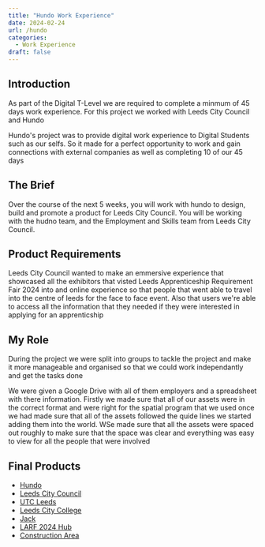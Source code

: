 ```yaml
---
title: "Hundo Work Experience"
date: 2024-02-24
url: /hundo
categories:
  - Work Experience
draft: false
---
```

## Introduction
As part of the Digital T-Level we are required to complete a minmum of 45 days work experience. For this project we worked with Leeds City Council and Hundo

Hundo's project was to provide digital work experience to Digital Students such as our selfs. So it made for a perfect opportunity to work and gain connections with external companies as well as completing 10 of our 45 days

## The Brief
Over the course of the next 5 weeks, you will work with hundo to design, build and promote a product for Leeds City Council. You will be working with the hudno team, and the Employment and Skills team from Leeds City Council.

## Product Requirements
Leeds City Council wanted to make an emmersive experience that showcased all the exhibitors that visted Leeds Apprenticeship Requirement Fair 2024 into and online experience so that people that went able to travel into the centre of leeds for the face to face event. Also that users we're able to access all the information that they needed if they were interested in applying for an apprenticship

## My Role
During the project we were split into groups to tackle the project and make it more manageable and organised so that we could work independantly and get the tasks done

We were given a Google Drive with all of them employers and a spreadsheet with there information. Firstly we made sure that all of our assets were in the correct format and were right for the spatial program that we used once we had made sure that all of the assets followed the quide lines we started adding them into the world. WSe made sure that all the assets were spaced out roughly to make sure that the space was clear and everything was easy to view for all the people that were involved

## Final Products
- [Hundo](https://Hundo.xyz) 
- [Leeds City Council](https://www.leeds.gov.uk/)
- [UTC Leeds](https://www.utcleeds.co.uk/)
- [Leeds City College](https://leedscitycollege.ac.uk/)
- [Jack](https://github.com/gxlxzzzz)
- [LARF 2024 Hub](https://www.spatial.io/s/LARF24-The-Online-Edition-65b798bf5e7e990cda4c3ca8)
- [Construction Area](https://spatial.io/s/Construction-65ae2f68cec4e3df5917c10e?share=6692365276193958705)